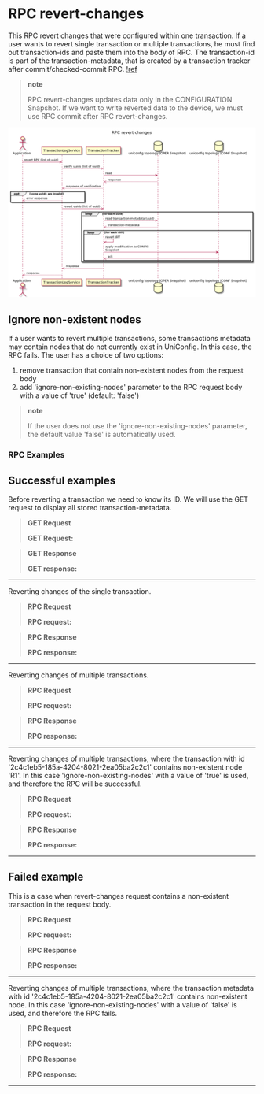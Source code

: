 RPC revert-changes
==================

This RPC revert changes that were configured within one transaction. If
a user wants to revert single transaction or multiple transactions, he
must find out transaction-ids and paste them into the body of RPC. The
transaction-id is part of the transaction-metadata, that is created by a
transaction tracker after commit/checked-commit RPC.
[!ref](../transaction-tracker/transaction-tracker.md) 

> **note**
>
> RPC revert-changes updates data only in the CONFIGURATION Snapshot. If
> we want to write reverted data to the device, we must use RPC commit
> after RPC revert-changes.

[![RPC revert-changes](RPC_revert-changes.png)](RPC_revert-changes.png)

Ignore non-existent nodes
-------------------------

If a user wants to revert multiple transactions, some transactions
metadata may contain nodes that do not currently exist in UniConfig. In
this case, the RPC fails. The user has a choice of two options:

1.  remove transaction that contain non-existent nodes from the request
    body
2.  add 'ignore-non-existing-nodes' parameter to the RPC request body
    with a value of 'true' (default: 'false')

> **note**
>
> If the user does not use the 'ignore-non-existing-nodes' parameter,
> the default value 'false' is automatically used.

### RPC Examples

Successful examples
-------------------

Before reverting a transaction we need to know its ID. We will use the
GET request to display all stored transaction-metadata.

> **GET Request**
>
> **GET Request:**

> **GET Response**
>
> **GET response:**

* * * * *

Reverting changes of the single transaction.

> **RPC Request**
>
> **RPC request:**

> **RPC Response**
>
> **RPC response:**

* * * * *

Reverting changes of multiple transactions.

> **RPC Request**
>
> **RPC request:**

> **RPC Response**
>
> **RPC response:**

* * * * *

Reverting changes of multiple transactions, where the transaction with
id '2c4c1eb5-185a-4204-8021-2ea05ba2c2c1' contains non-existent node
'R1'. In this case 'ignore-non-existing-nodes' with a value of 'true' is
used, and therefore the RPC will be successful.

> **RPC Request**
>
> **RPC request:**

> **RPC Response**
>
> **RPC response:**

* * * * *

Failed example
--------------

This is a case when revert-changes request contains a non-existent
transaction in the request body.

> **RPC Request**
>
> **RPC request:**

> **RPC Response**
>
> **RPC response:**

* * * * *

Reverting changes of multiple transactions, where the transaction
metadata with id '2c4c1eb5-185a-4204-8021-2ea05ba2c2c1' contains
non-existent node. In this case 'ignore-non-existing-nodes' with a value
of 'false' is used, and therefore the RPC fails.

> **RPC Request**
>
> **RPC request:**

> **RPC Response**
>
> **RPC response:**

* * * * *

